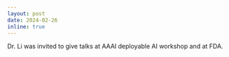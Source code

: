```yaml
---
layout: post
date: 2024-02-26 
inline: true
---
```

<!-- We are hosting [Pre-MICCAI Workshop@UBC](https://sites.google.com/view/pre-miccai-ubc/home). Please register and join us. -->
Dr. Li was invited to give talks at AAAI deployable AI workshop and at FDA.